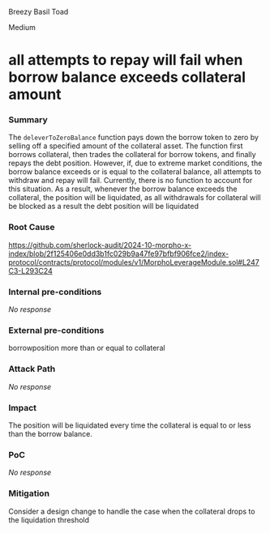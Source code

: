 Breezy Basil Toad

Medium

# all attempts to repay will fail when borrow balance exceeds collateral amount

### Summary

The `deleverToZeroBalance` function pays down the borrow token to zero by selling off a specified amount of the collateral asset. The function first borrows collateral, then trades the collateral for borrow tokens, and finally repays the debt position. However, if, due to extreme market conditions, the borrow balance exceeds or is equal to the collateral balance, all attempts to withdraw and repay will fail. Currently, there is no function to account for this situation. As a result, whenever the borrow balance exceeds the collateral, the position will be liquidated, as all withdrawals for collateral will be blocked as a result the debt position will be liquidated


### Root Cause

https://github.com/sherlock-audit/2024-10-morpho-x-index/blob/2f125406e0dd3b1fc029b9a47fe97bfbf906fce2/index-protocol/contracts/protocol/modules/v1/MorphoLeverageModule.sol#L247C3-L293C24

### Internal pre-conditions

_No response_

### External pre-conditions

borrowposition more than or equal to collateral

### Attack Path

_No response_

### Impact

The position will be liquidated every time the collateral is equal to or less than the borrow balance.

### PoC

_No response_

### Mitigation

Consider a design change to handle the case when the collateral drops to the liquidation threshold 